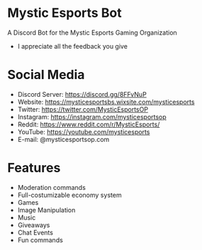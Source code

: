 # Mystic Esports Bot
A Discord Bot for the Mystic Esports Gaming Organization
- I appreciate all the feedback you give

# Social Media
- Discord Server: https://discord.gg/8FFvNuP
- Website: https://mysticesportsbs.wixsite.com/mysticesports
- Twitter: https://twitter.com/MysticEsportsOP
- Instagram: https://instagram.com/mysticesportsop
- Reddit: https://www.reddit.com/r/MysticEsports/
- YouTube: https://youtube.com/mysticesports
- E-mail: @mysticesportsop.com

# Features
- Moderation commands
- Full-costumizable economy system
- Games
- Image Manipulation
- Music
- Giveaways
- Chat Events
- Fun commands
